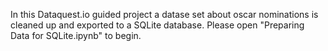 In this Dataquest.io guided project a datase set about oscar nominations is cleaned up and exported to a SQLite database. Please open "Preparing Data for SQLite.ipynb" to begin.
